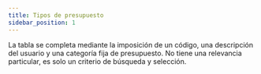 ```yaml
---
title: Tipos de presupuesto
sidebar_position: 1
---
```


La tabla se completa mediante la imposición de un código, una descripción del usuario y una categoría fija de presupuesto. No tiene una relevancia particular, es solo un criterio de búsqueda y selección.